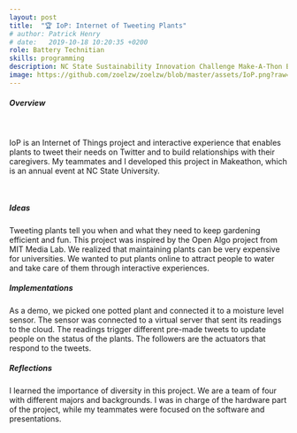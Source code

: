 ```yaml
---
layout: post
title:  "🏆 IoP: Internet of Tweeting Plants"
# author: Patrick Henry
# date:   2019-10-18 10:20:35 +0200
role: Battery Technitian
skills: programming 
description: NC State Sustainability Innovation Challenge Make-A-Thon Best Social Media Prize (University-level Hackathon)
image: https://github.com/zoelzw/zoelzw/blob/master/assets/IoP.png?raw=true
---
```

<div class="row">
  <div class="col-md-3">
    <h5 class="Heading"> Overview </h5>
    <br>
  </div>
  
  <div class="col-md-9">
    <p>
      IoP is an Internet of Things project and interactive experience that enables plants to tweet their needs on Twitter and to build relationships with their caregivers. My teammates and I developed this project in Makeathon, which is an annual event at NC State University. 
    </p> 
    <br>
  </div>
</div>

<!-- <hr bordercolor = "lightgrey"> -->

<div class="row">
  <div class="col-md-3">
    <h5 class="Heading u-fontSize-h6 u-fontWeight-regular u-lineHeight-1_5 u-letterSpacing_3 u-displayInlineBlock u-textUpper"> Ideas </h5>
  </div>
  
  <div class="col-md-9">
    <p> 
      Tweeting plants tell you when and what they need to keep gardening efficient and fun. This project was inspired by the Open Algo project from MIT Media Lab. We realized that maintaining plants can be very expensive for universities. We wanted to put plants online to attract people to water and take care of them through interactive experiences.  
    </p>
  </div>


</div>
<div class="row">
  <div class="col-md-3">
    <!-- <span style="font-size: 2em; color: red;">
        <i class="fa fa-angle-right "></i>
    </span> -->
    <h5 class="Heading u-fontSize-h6 u-fontWeight-regular u-lineHeight-1_5 u-letterSpacing_3 u-displayInlineBlock u-textUpper"> Implementations </h5>
  </div>
  
  <div class="col-md-9">
    <p>
      As a demo, we picked one potted plant and connected it to a moisture level sensor. The sensor was connected to a virtual server that sent its readings to the cloud. The readings trigger different pre-made tweets to update people on the status of the plants. The followers are the actuators that respond to the tweets.   
    </p> 
  </div>
</div>

<!-- <hr bordercolor = "lightgrey"> -->

<div class="row">
  <div class="col-md-3">
    <!-- <span style="font-size: 2em; color: red;">
        <i class="fa fa-angle-right "></i>
    </span> -->
    <h5 class="Heading u-fontSize-h6 u-fontWeight-regular u-lineHeight-1_5 u-letterSpacing_3 u-displayInlineBlock u-textUpper"> Reflections </h5>
  </div>
  
  <div class="col-md-9">
    <p> 
      I learned the importance of diversity in this project. We are a team of four with different majors and backgrounds. I was in charge of the hardware part of the project, while my teammates were focused on the software and presentations. 
    </p>
  </div>
</div>

